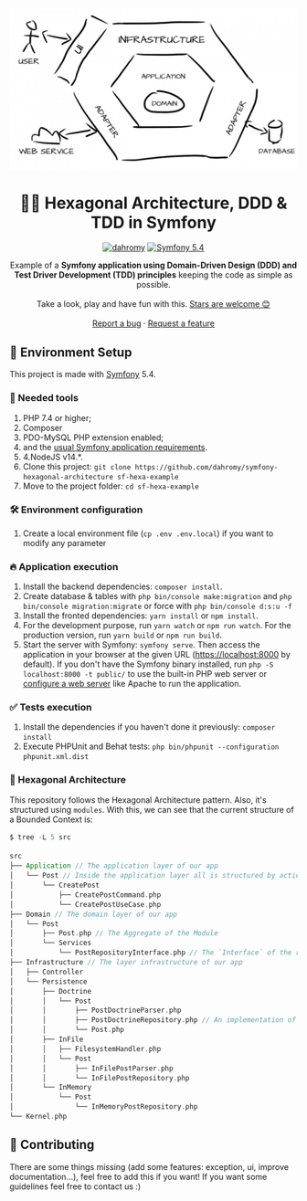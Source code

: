 <p align="center">
    <img src="public/assets/hexagon.jpg" alt="hexagon">
</p>

<h1 align="center">
  🐘🎯 Hexagonal Architecture, DDD & TDD in Symfony
</h1>

<p align="center">
    <a href="https://github.com/dahromy"><img src="https://img.shields.io/badge/dahromy-OS-green.svg?style=flat-square" alt="dahromy"/></a>
    <a href="#"><img src="https://img.shields.io/badge/Symfony-5.4-purple.svg?style=flat-square&logo=symfony" alt="Symfony 5.4"/></a>
</p>

<p align="center">
   Example of a <strong>Symfony application using Domain-Driven Design (DDD) and <br /> 
   Test Driver Development (TDD) principles</strong> keeping the code as simple as possible.
  <br />
  <br />
  Take a look, play and have fun with this.
  <a href="https://github.com/dahromy/symfony-hexagonal-architecture/stargazers">Stars are welcome 😊</a>
  <br />
  <br />
  <a href="https://github.com/dahromy/symfony-hexagonal-architecture/issues">Report a bug</a>
  ·
  <a href="https://github.com/dahromy/symfony-hexagonal-architecture/issues">Request a feature</a>
</p>

## 🚀 Environment Setup

This project is made with [Symfony][1] 5.4.

### 🐳 Needed tools

1. PHP 7.4 or higher;
2. Composer
3. PDO-MySQL PHP extension enabled;
4. and the [usual Symfony application requirements][2]. 
5. 4.NodeJS v14.*.
6. Clone this project: `git clone https://github.com/dahromy/symfony-hexagonal-architecture sf-hexa-example`
7. Move to the project folder: `cd sf-hexa-example`

### 🛠️ Environment configuration

1. Create a local environment file (`cp .env .env.local`) if you want to modify any parameter

### 🔥 Application execution

1. Install the backend dependencies: `composer install`.
3. Create database & tables with `php bin/console make:migration` and `php bin/console migration:migrate` or force with `php bin/console d:s:u -f`
5. Install the fronted dependencies: `yarn install` or `npm install`.
6. For the development purpose, run `yarn watch` or `npm run watch`. For the production version, run `yarn build` or `npm run build`.
7. Start the server with Symfony: `symfony serve`.
   Then access the application in your browser at the given URL ([https://localhost:8000](https://localhost:8000) by default).
   If you don't have the Symfony binary installed, run `php -S localhost:8000 -t public/`
   to use the built-in PHP web server or [configure a web server][3] like
   Apache to run the application.

### ✅ Tests execution

1. Install the dependencies if you haven't done it previously: `composer install`
2. Execute PHPUnit and Behat tests: `php bin/phpunit --configuration phpunit.xml.dist`

### 🎯 Hexagonal Architecture

This repository follows the Hexagonal Architecture pattern. Also, it's structured using `modules`.
With this, we can see that the current structure of a Bounded Context is:

```scala
$ tree -L 5 src
    
src
├── Application // The application layer of our app
│   └── Post // Inside the application layer all is structured by actions
│       └── CreatePost
│           ├── CreatePostCommand.php
│           └── CreatePostUseCase.php
├── Domain // The domain layer of our app
│   └── Post
│       ├── Post.php // The Aggregate of the Module
│       └── Services
│           └── PostRepositoryInterface.php // The `Interface` of the repository is inside Domain
├── Infrastructure // The layer infrastructure of our app
│   ├── Controller
│   └── Persistence
│       ├── Doctrine
│       │   └── Post
│       │       ├── PostDoctrineParser.php
│       │       ├── PostDoctrineRepository.php // An implementation of the repository
│       │       └── Post.php
│       ├── InFile
│       │   ├── FilesystemHandler.php
│       │   └── Post
│       │       ├── InFilePostParser.php
│       │       └── InFilePostRepository.php
│       └── InMemory
│           └── Post
│               └── InMemoryPostRepository.php
└── Kernel.php

```

## 🤔 Contributing
There are some things missing (add some features: exception, ui, improve documentation...), feel free to add this if you want! If you want
some guidelines feel free to contact us :)

[1]: https://symfony.com/doc/5.4/index.html
[2]: https://symfony.com/doc/current/setup.html#technical-requirements
[3]: https://symfony.com/doc/current/setup/web_server_configuration.html
